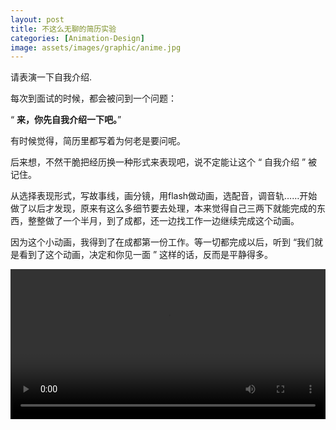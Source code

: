 ```yaml
---
layout: post
title: 不这么无聊的简历实验
categories: [Animation-Design]
image: assets/images/graphic/anime.jpg
---
```


请表演一下自我介绍.

每次到面试的时候，都会被问到一个问题：

“ **来，你先自我介绍一下吧。**”

有时候觉得，简历里都写着为何老是要问呢。

后来想，不然干脆把经历换一种形式来表现吧，说不定能让这个 “ 自我介绍 ” 被记住。

从选择表现形式，写故事线，画分镜，用flash做动画，选配音，调音轨……开始做了以后才发现，原来有这么多细节要去处理，本来觉得自己三两下就能完成的东西，整整做了一个半月，到了成都，还一边找工作一边继续完成这个动画。

因为这个小动画，我得到了在成都第一份工作。等一切都完成以后，听到 “我们就是看到了这个动画，决定和你见一面 ” 这样的话，反而是平静得多。

<video width="100%" height="240" controls>
  <source type="video/mp4" src="https://8ku.github.io/archive/resumeAnime.mp4">
</video>
